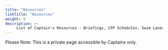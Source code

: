 ```yaml
---
title: "Resources"
linkTitle: "Resources"
weight: 9
description: >-
     List of Captain's Resources - Briefings, CFP Schedules, Swim Lanes etc.
---
```


Please Note: This is a private page accessible by Captains only.

